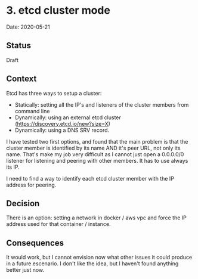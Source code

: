 # 3. etcd cluster mode

Date: 2020-05-21

## Status

Draft

## Context

Etcd has three ways to setup a cluster:

- Statically: setting all the IP's and listeners of the cluster members from
 command line
- Dynamically: using an external etcd cluster (https://discovery.etcd.io/new?size=X)
- Dynamically: using a DNS SRV record.

I have tested two first options, and found that the main problem is that the
 cluster member is identified by its name AND it's peer URL, not only its name.
  That's make my job very difficult as I cannot just open a 0.0.0.0/0 listener
  for listening and peering with other members.  It has to use always its IP.

I need to find a way to identify each etcd cluster member with the IP address
 for peering.
 
## Decision

There is an option: setting a network in docker / aws vpc and force the IP
 address used for that container / instance.


 

## Consequences

It would work, but I cannot envision now what other issues it could produce in
 a future escenario.  I don't like the idea, but I haven't found anything
 better just now.

